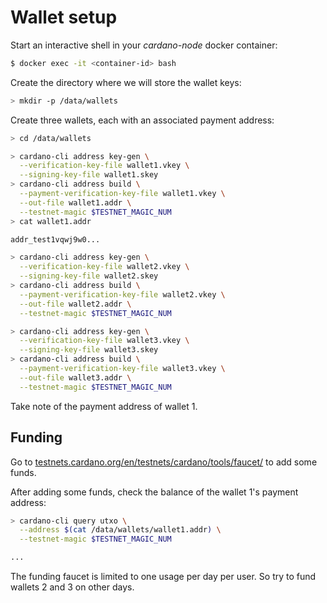 # Wallet setup

Start an interactive shell in your *cardano-node* docker container:
```bash
$ docker exec -it <container-id> bash
```

Create the directory where we will store the wallet keys:
```bash
> mkdir -p /data/wallets
```

Create three wallets, each with an associated payment address:
```bash
> cd /data/wallets

> cardano-cli address key-gen \
  --verification-key-file wallet1.vkey \
  --signing-key-file wallet1.skey
> cardano-cli address build \
  --payment-verification-key-file wallet1.vkey \
  --out-file wallet1.addr \
  --testnet-magic $TESTNET_MAGIC_NUM
> cat wallet1.addr

addr_test1vqwj9w0...

> cardano-cli address key-gen \
  --verification-key-file wallet2.vkey \
  --signing-key-file wallet2.skey
> cardano-cli address build \
  --payment-verification-key-file wallet2.vkey \
  --out-file wallet2.addr \
  --testnet-magic $TESTNET_MAGIC_NUM

> cardano-cli address key-gen \
  --verification-key-file wallet3.vkey \
  --signing-key-file wallet3.skey
> cardano-cli address build \
  --payment-verification-key-file wallet3.vkey \
  --out-file wallet3.addr \
  --testnet-magic $TESTNET_MAGIC_NUM
```

Take note of the payment address of wallet 1.

## Funding

Go to [testnets.cardano.org/en/testnets/cardano/tools/faucet/](https://testnets.cardano.org/en/testnets/cardano/tools/faucet/) to add some funds.

After adding some funds, check the balance of the wallet 1's payment address:
```bash
> cardano-cli query utxo \
  --address $(cat /data/wallets/wallet1.addr) \
  --testnet-magic $TESTNET_MAGIC_NUM

...
```

The funding faucet is limited to one usage per day per user. So try to fund wallets 2 and 3 on other days.
